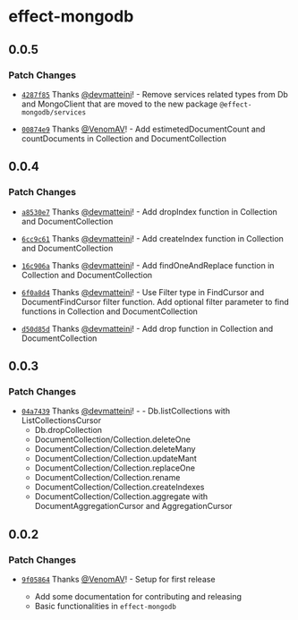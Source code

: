 # effect-mongodb

## 0.0.5

### Patch Changes

- [`4287f85`](https://github.com/doubleloop-io/effect-mongodb/commit/4287f85efbd7aa91e96d0a382622b4cc46bbe748) Thanks [@devmatteini](https://github.com/devmatteini)! - Remove services related types from Db and MongoClient that are moved to the new package `@effect-mongodb/services`

- [`00874e9`](https://github.com/doubleloop-io/effect-mongodb/commit/00874e936a7e54925c848749a54df536171587ac) Thanks [@VenomAV](https://github.com/VenomAV)! - Add estimetedDocumentCount and countDocuments in Collection and DocumentCollection

## 0.0.4

### Patch Changes

- [`a8530e7`](https://github.com/doubleloop-io/effect-mongodb/commit/a8530e703a9b065f660f31db5cf9ea9dca12bd69) Thanks [@devmatteini](https://github.com/devmatteini)! - Add dropIndex function in Collection and DocumentCollection

- [`6cc9c61`](https://github.com/doubleloop-io/effect-mongodb/commit/6cc9c6108cab2d4c8ed2555fb603df5791f75f1c) Thanks [@devmatteini](https://github.com/devmatteini)! - Add createIndex function in Collection and DocumentCollection

- [`16c906a`](https://github.com/doubleloop-io/effect-mongodb/commit/16c906af4ef5afc5b62522c73c9f571176ee5048) Thanks [@devmatteini](https://github.com/devmatteini)! - Add findOneAndReplace function in Collection and DocumentCollection

- [`6f0a8d4`](https://github.com/doubleloop-io/effect-mongodb/commit/6f0a8d4404a74238fbc901fae5a212c1c7c6b2bc) Thanks [@devmatteini](https://github.com/devmatteini)! - Use Filter type in FindCursor and DocumentFindCursor filter function.
  Add optional filter parameter to find functions in Collection and DocumentCollection

- [`d50d85d`](https://github.com/doubleloop-io/effect-mongodb/commit/d50d85db297b5d6e8e4b7db2f151c64bf9ac3c9e) Thanks [@devmatteini](https://github.com/devmatteini)! - Add drop function in Collection and DocumentCollection

## 0.0.3

### Patch Changes

- [`04a7439`](https://github.com/doubleloop-io/effect-mongodb/commit/04a74397723f0f4ae68af8defba49dff8f31fc31) Thanks [@devmatteini](https://github.com/devmatteini)! - - Db.listCollections with ListCollectionsCursor
  - Db.dropCollection
  - DocumentCollection/Collection.deleteOne
  - DocumentCollection/Collection.deleteMany
  - DocumentCollection/Collection.updateMant
  - DocumentCollection/Collection.replaceOne
  - DocumentCollection/Collection.rename
  - DocumentCollection/Collection.createIndexes
  - DocumentCollection/Collection.aggregate with DocumentAggregationCursor and AggregationCursor

## 0.0.2

### Patch Changes

- [`9f05864`](https://github.com/doubleloop-io/effect-mongodb/commit/9f05864b7119728b0a27f144732b08d437f53c95) Thanks [@VenomAV](https://github.com/VenomAV)! - Setup for first release

  - Add some documentation for contributing and releasing
  - Basic functionalities in `effect-mongodb`
